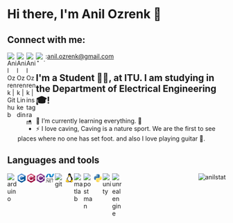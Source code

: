 # Hi there, I'm Anil Ozrenk 👋 

## Connect with me:
[<img align="left" alt="Anil Ozrenk | Github" width="22px" src="https://www.svgrepo.com/show/217753/github.svg" />][github]
[<img align="left" alt="Anil Ozrenk | Linkedin" width="22px" src="https://www.svgrepo.com/show/134579/linkedin.svg" />][linkedin]
[<img align="left" alt="Anil Ozrenk | instagram" width="22px" src="https://www.svgrepo.com/show/111199/instagram.svg" />][instagram]
<img align="left" alt="Anil Ozrenk | email" width="22px" height="22px" src="https://www.svgrepo.com/show/56023/email.svg" />:anil.ozrenk@gmail.com

## I'm a Student 👨‍🎓, at ITU. I am studying in the Department of Electrical Engineering🎓!
- 🌱 I’m currently learning everything. 🤖
- ⚡ I love caving, Caving is a nature sport. We are the first to see places where no one has set foot. and also I love playing guitar :guitar:.
## Languages and tools
<img align="left" alt="arduino" width="22px" src="https://cdn.worldvectorlogo.com/logos/arduino-1.svg" />
<img align="left" alt="c" width="22px" src="https://raw.githubusercontent.com/devicons/devicon/master/icons/c/c-original.svg" />
<img align="left" alt="c++" width="22px" src="https://raw.githubusercontent.com/devicons/devicon/master/icons/cplusplus/cplusplus-original.svg" />
<img align="left" alt="c#" width="22px" src="https://raw.githubusercontent.com/devicons/devicon/master/icons/csharp/csharp-original.svg" />
<img align="left" alt="dotnet" width="22px" src="https://raw.githubusercontent.com/devicons/devicon/master/icons/dot-net/dot-net-original-wordmark.svg" />
<img align="left" alt="git" width="22px" src="https://www.vectorlogo.zone/logos/git-scm/git-scm-icon.svg" />
<img align="left" alt="linux" width="22px" src="https://raw.githubusercontent.com/devicons/devicon/master/icons/linux/linux-original.svg" />
<img align="left" alt="matlab" width="22px" src="https://upload.wikimedia.org/wikipedia/commons/2/21/Matlab_Logo.png" />
<img align="left" alt="postman" width="22px" src="https://www.vectorlogo.zone/logos/getpostman/getpostman-icon.svg" />
<img align="left" alt="python" width="22px" src="https://raw.githubusercontent.com/devicons/devicon/master/icons/python/python-original.svg" />
<img align="left" alt="unity" width="22px" src="https://www.svgrepo.com/show/331626/unity.svg" />
<img align="left" alt="unreal engine" width="22px" src="https://icon-library.com/images/unreal-engine-4-icon/unreal-engine-4-icon-13.jpg" />
<img align="right" alt="anilstat" src="https://github-readme-stats.vercel.app/api/top-langs?username=anilozrenk&show_icons=true&locale=en&layout=compact&theme=dark" />

[linkedin]: https://www.linkedin.com/in/anil-ozrenk/
[instagram]: https://instagram.com/anil_ozrenk
[github]: https://github.com/anilozrenk
[email]: anil.ozrenk@gmail.com